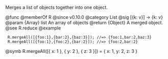 Merges a list of objects together into one object.

@func
@memberOf R
@since v0.10.0
@category List
@sig [{k: v}] -> {k: v}
@param {Array} list An array of objects
@return {Object} A merged object.
@see R.reduce
@example

     R.mergeAll([{foo:1},{bar:2},{baz:3}]); //=> {foo:1,bar:2,baz:3}
     R.mergeAll([{foo:1},{foo:2},{bar:2}]); //=> {foo:2,bar:2}
@symb R.mergeAll([{ x: 1 }, { y: 2 }, { z: 3 }]) = { x: 1, y: 2, z: 3 }
